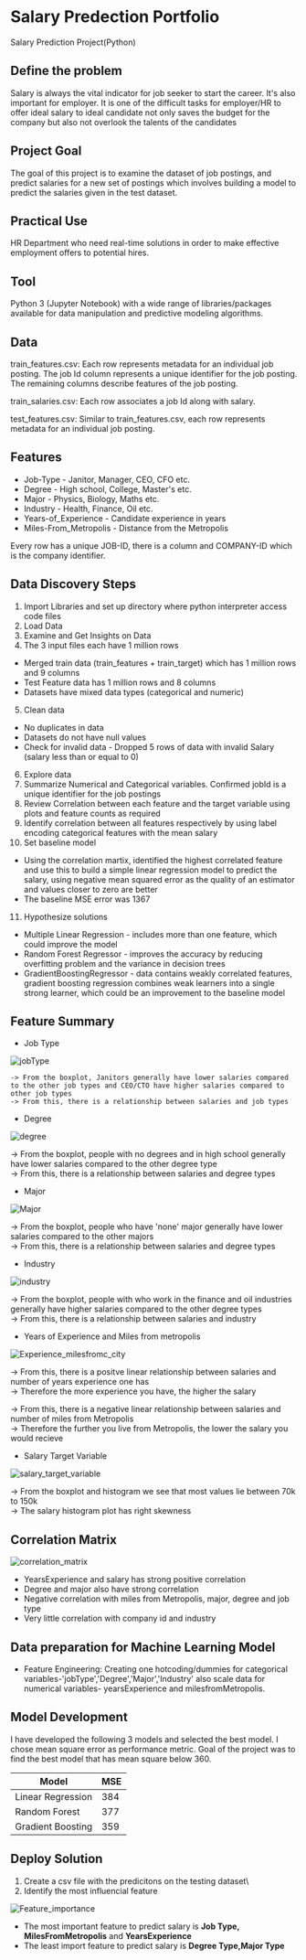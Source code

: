 # Salary Predection Portfolio
Salary Prediction Project(Python)

## Define the problem
 Salary is always the vital indicator for job seeker to start the career. It's also important for employer. It is one of the difficult tasks for employer/HR to offer ideal salary to ideal candidate not only saves the budget for the company but also not overlook the talents of the candidates
## Project Goal
The goal of this project is to examine the dataset of job postings, and predict salaries for a new set of postings which involves building a model to predict the salaries given in the test dataset.
## Practical Use
HR Department who need real-time solutions in order to make effective employment offers to potential hires.
## Tool
Python 3 (Jupyter Notebook) with a wide range of libraries/packages available for data manipulation and predictive modeling algorithms.

## Data
train_features.csv: Each row represents metadata for an individual job posting. The job Id column represents a unique identifier for the job posting. The remaining columns describe features of the job posting.

train_salaries.csv: Each row associates a job Id along with salary.

test_features.csv: Similar to train_features.csv, each row represents metadata for an individual job posting.

## Features
* Job-Type - Janitor, Manager, CEO, CFO etc.
* Degree - High school, College, Master's etc.
* Major - Physics, Biology, Maths etc.
* Industry - Health, Finance, Oil etc.
* Years-of_Experience - Candidate experience in years
* Miles-From_Metropolis - Distance from the Metropolis

Every row has a unique JOB-ID, there is a column and COMPANY-ID which is the company identifier.

## Data Discovery Steps
1. Import Libraries and set up directory where python interpreter access code files<br/>
2. Load Data<br/>
3. Examine and Get Insights on Data<br/>
4. The 3 input files each have 1 million rows<br/> 
  * Merged train data (train_features + train_target) which has 1 million rows and 9 columns
  * Test Feature data has 1 million rows and 8 columns
  * Datasets have mixed data types (categorical and numeric)
5. Clean data<br/>
  * No duplicates in data
  * Datasets do not have null values
  * Check for invalid data - Dropped 5 rows of data with invalid Salary (salary less than or equal to 0)
6. Explore data<br/>
7. Summarize Numerical and Categorical variables. Confirmed jobId is a unique identifier for the job postings<br/>
8. Review Correlation between each feature and the target variable using plots and feature counts as required<br/>
9. Identify correlation between all features respectively by using label encoding categorical features with the mean salary<br/>
10. Set baseline model <br/>
   * Using the correlation martix, identified the highest correlated feature and use this to build a simple linear regression model to predict the salary, using negative mean squared error as the quality of an estimator and values closer to zero are better
   * The baseline MSE error was 1367
11. Hypothesize solutions<br/>
   * Multiple Linear Regression - includes more than one feature, which could improve the model
   * Random Forest Regressor - improves the accuracy by reducing overfitting problem and the variance in decision trees
   * GradientBoostingRegressor - data contains weakly correlated features, gradient boosting regression combines weak learners into a single strong learner, which          could be an improvement to the baseline model
   
## Feature Summary
  * Job Type 
  
  ![jobType](https://user-images.githubusercontent.com/32566240/100196598-61f34780-2ef9-11eb-8e3f-08061f6ecb4e.png)
  
    -> From the boxplot, Janitors generally have lower salaries compared to the other job types and CEO/CTO have higher salaries compared to other job types
    -> From this, there is a relationship between salaries and job types
  
  * Degree
  
  ![degree](https://user-images.githubusercontent.com/32566240/100196718-92d37c80-2ef9-11eb-9557-26fc80724a4f.png)
  
  -> From the boxplot, people with no degrees and in high school generally have lower salaries compared to the other degree type \
  -> From this, there is a relationship between salaries and degree types
  
  * Major
  
  ![Major](https://user-images.githubusercontent.com/32566240/100196806-b4346880-2ef9-11eb-9da6-661ce9392616.png)
  
  -> From the boxplot, people who have 'none' major generally have lower salaries compared to the other majors\
  -> From this, there is a relationship between salaries and degree types
  
  * Industry
  
 ![industry](https://user-images.githubusercontent.com/32566240/100197793-248fb980-2efb-11eb-8f89-0115c00d0f7d.png)
 
 -> From the boxplot, people with who work in the finance and oil industries generally have higher salaries compared to the other degree types\
 -> From this, there is a relationship between salaries and industry

  
  * Years of Experience and Miles from metropolis
  
  ![Experience_milesfromc_city](https://user-images.githubusercontent.com/32566240/100196992-fbbaf480-2ef9-11eb-8d88-3463dbfa7be6.png)
  
  -> From this, there is a positve linear relationship between salaries and number of years experience one has\
  -> Therefore the more experience you have, the higher the salary
  
  
  
  -> From this, there is a negative linear relationship between salaries and number of miles from Metropolis\
  -> Therefore the further you live from Metropolis, the lower the salary you would recieve
  
  * Salary Target Variable
  
  ![salary_target_variable](https://user-images.githubusercontent.com/32566240/100197415-96b3ce80-2efa-11eb-8a71-1f48d07c2e46.png)
  
   -> From the boxplot and histogram we see that most values lie between 70k to 150k\
   -> The salary histogram plot has right skewness
  

## Correlation Matrix

![correlation_matrix](https://user-images.githubusercontent.com/32566240/100197535-ba771480-2efa-11eb-959b-1658872f2f54.png)
* YearsExperience and salary has strong positive correlation
* Degree and major also have strong correlation
* Negative correlation with miles from Metropolis, major, degree and job type
* Very little correlation with company id and industry

    
## Data preparation for Machine Learning Model
 * Feature Engineering: Creating one hotcoding/dummies for categorical variables-'jobType','Degree','Major','Industry' also scale data for numerical variables- yearsExperience and milesfromMetropolis.


## Model Development

I have developed the following 3 models and selected the best model. I chose mean square error as performance metric. Goal of the project was to find the best model that has mean square below 360.

Model             | MSE
------------------|--------------
Linear Regression | 384
Random Forest     | 377
Gradient Boosting | 359


## Deploy Solution
1. Create a csv file with the predicitons on the testing dataset\
2. Identify the most influencial feature

![Feature_importance](https://user-images.githubusercontent.com/32566240/100261230-bb379700-2f4a-11eb-9a84-0db71bd832ad.png)

* The most important feature to predict salary is <b>Job Type, MilesFromMetropolis</b> and <b>YearsExperience</b>
* The least import feature to predict salary is <b>Degree Type,Major Type</b>

